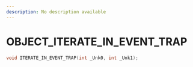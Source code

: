 ```yaml
---
description: No description available 
---
```


# OBJECT\_ITERATE_IN_EVENT_TRAP

```cpp
void ITERATE_IN_EVENT_TRAP(int _Unk0, int _Unk1);
```